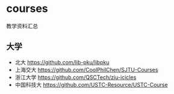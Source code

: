# courses
教学资料汇总

## 大学

 * 北大 https://github.com/lib-pku/libpku
 * 上海交大 https://github.com/CoolPhilChen/SJTU-Courses
 * 浙江大学 https://github.com/QSCTech/zju-icicles
 * 中国科技大  https://github.com/USTC-Resource/USTC-Course

